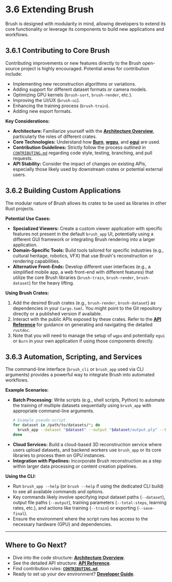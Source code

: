 # 3.6 Extending Brush

Brush is designed with modularity in mind, allowing developers to extend its core functionality or leverage its components to build new applications and workflows.

## 3.6.1 Contributing to Core Brush

Contributing improvements or new features directly to the Brush open-source project is highly encouraged. Potential areas for contribution include:

*   Implementing new reconstruction algorithms or variations.
*   Adding support for different dataset formats or camera models.
*   Optimizing GPU kernels (`brush-sort`, `brush-render`, etc.).
*   Improving the UI/UX (`brush-ui`).
*   Enhancing the training process (`brush-train`).
*   Adding new export formats.

**Key Considerations:**

*   **Architecture:** Familiarize yourself with the **[Architecture Overview](architecture.md)**, particularly the roles of different crates.
*   **Core Technologies:** Understand how **[Burn](core-technologies.md#343-burn)**, **[wgpu](core-technologies.md#345-wgpu--wgsl)**, and **[egui](core-technologies.md#344-egui--eframe)** are used.
*   **Contribution Guidelines:** Strictly follow the process outlined in [`CONTRIBUTING.md`](../../CONTRIBUTING.md) regarding code style, testing, branching, and pull requests.
*   **API Stability:** Consider the impact of changes on existing APIs, especially those likely used by downstream crates or potential external users.

## 3.6.2 Building Custom Applications

The modular nature of Brush allows its crates to be used as libraries in other Rust projects.

**Potential Use Cases:**

*   **Specialized Viewers:** Create a custom viewer application with specific features not present in the default `brush_app` UI, potentially using a different GUI framework or integrating Brush rendering into a larger application.
*   **Domain-Specific Tools:** Build tools tailored for specific industries (e.g., cultural heritage, robotics, VFX) that use Brush's reconstruction or rendering capabilities.
*   **Alternative Front-Ends:** Develop different user interfaces (e.g., a simplified mobile app, a web front-end with different features) that utilize the core Brush libraries (`brush-train`, `brush-render`, `brush-dataset`) for the heavy lifting.

**Using Brush Crates:**

1.  Add the desired Brush crates (e.g., `brush-render`, `brush-dataset`) as dependencies in your `Cargo.toml`. You might point to the Git repository directly or a published version if available.
2.  Interact with the public APIs exposed by these crates. Refer to the **[API Reference](../api-reference.md)** for guidance on generating and navigating the detailed `rustdoc`.
3.  Note that you will need to manage the setup of `wgpu` and potentially `egui` or `Burn` in your own application if using those components directly.

## 3.6.3 Automation, Scripting, and Services

The command-line interface (`brush_cli` or `brush_app` used via CLI arguments) provides a powerful way to integrate Brush into automated workflows.

**Example Scenarios:**

*   **Batch Processing:** Write scripts (e.g., shell scripts, Python) to automate the training of multiple datasets sequentially using `brush_app` with appropriate command-line arguments.
    ```bash
    # Example pseudo-script
    for dataset in /path/to/datasets/*; do
      brush_app --dataset "$dataset" --output "$dataset/output.ply" --total-steps 30000 --save-final
    done
    ```
*   **Cloud Services:** Build a cloud-based 3D reconstruction service where users upload datasets, and backend workers use `brush_app` or its core libraries to process them on GPU instances.
*   **Integration with Pipelines:** Incorporate Brush reconstruction as a step within larger data processing or content creation pipelines.

**Using the CLI:**

*   Run `brush_app --help` (or `brush --help` if using the dedicated CLI build) to see all available commands and options.
*   Key commands likely involve specifying input dataset paths (`--dataset`), output file paths (`--output`), training parameters (`--total-steps`, learning rates, etc.), and actions like training (`--train`) or exporting (`--save-final`).
*   Ensure the environment where the script runs has access to the necessary hardware (GPU) and dependencies.

---

## Where to Go Next?

*   Dive into the code structure: **[Architecture Overview](architecture.md)**.
*   See the detailed API structure: **[API Reference](../api-reference.md)**.
*   Find contribution rules: **[`CONTRIBUTING.md`](../../CONTRIBUTING.md)**.
*   Ready to set up your dev environment? **[Developer Guide](../getting-started/developer-guide.md)**. 